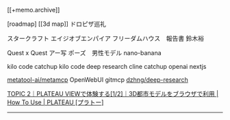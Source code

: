 [[+memo.archive]]


[roadmap]
[[3d map]]
ドロピザ巡礼

スタークラフト
エイジオブエンパイア
フリーダムハウス　報告書
鈴木裕

Quest x Quest
アー写
ポーズ　男性モデル
nano-banana


kilo code catchup
kilo code deep research
cline catchup
openai nextjs

[metatool-ai/metamcp](https://github.com/metatool-ai/metamcp)
OpenWebUI
gitmcp
[dzhng/deep-research](https://github.com/dzhng/deep-research)


[TOPIC 2｜PLATEAU VIEWで体験する[1/2]｜3D都市モデルをブラウザで利用 | How To Use | PLATEAU [プラトー]](https://www.mlit.go.jp/plateau/learning/tpc02-1/)


---

